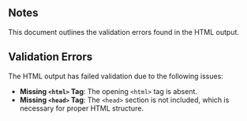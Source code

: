 ## Notes
This document outlines the validation errors found in the HTML output.

## Validation Errors

The HTML output has failed validation due to the following issues:

- **Missing `<html>` Tag**: The opening `<html>` tag is absent.
- **Missing `<head>` Tag**: The `<head>` section is not included, which is necessary for proper HTML structure.